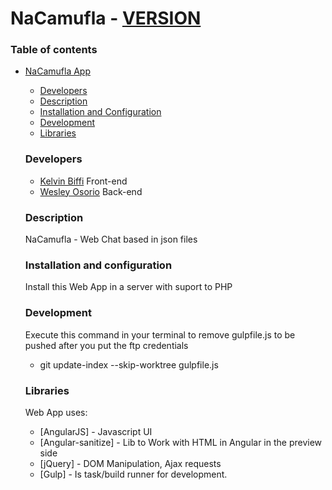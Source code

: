 # NaCamufla - [VERSION](VERSION)

### Table of contents
- [NaCamufla App](#macamufla-app)
    - [Developers](#developers)
    - [Description](#description)
    - [Installation and Configuration](#installation-and-configuration)
    - [Development](#development)
    - [Libraries](#libraries)

    ### Developers

    - [Kelvin Biffi](http://kelvinbiffi.github.io/) Front-end
    - [Wesley Osorio](http://wesleyosorio.xyz/) Back-end

    ### Description

    NaCamufla - Web Chat based in json files

    ### Installation and configuration

    Install this Web App in a server with suport to PHP

    ### Development

    Execute this command in your terminal to remove  gulpfile.js to be pushed after you put the ftp credentials
    - git update-index --skip-worktree gulpfile.js

    ### Libraries

    Web App uses:

    * [AngularJS] - Javascript UI
    * [Angular-sanitize] - Lib to Work with HTML in Angular in the preview side
    * [jQuery] - DOM Manipulation, Ajax requests
    * [Gulp] - Is task/build runner for development.
